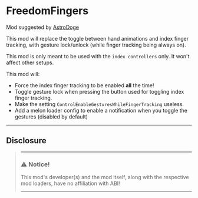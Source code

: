 # FreedomFingers

Mod suggested by [AstroDoge](https://github.com/AstroDogeDX)

This mod will replace the toggle between hand animations and index finger tracking, with gesture lock/unlock (while
finger tracking being always on).

This mod is only meant to be used with the `index controllers` only. It won't affect other setups.

This mod will:

- Force the index finger tracking to be enabled **all** the time!
- Toggle gesture lock when pressing the button used for toggling index finger tracking.
- Make the setting `ControlEnableGesturesWhileFingerTracking` useless.
- Add a melon loader config to enable a notification when you toggle the gestures (disabled by default)

---
## Disclosure

> ___
> ### ⚠️ **Notice!**
>
> This mod's developer(s) and the mod itself, along with the respective mod loaders, have no affiliation with ABI!
> ___
